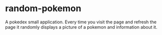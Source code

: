 # random-pokemon
A pokedex small application.
Every time you visit the page and refresh the page it randomly displays a picture of a pokemon and information about it.

